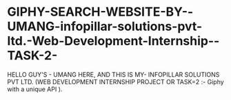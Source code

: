 # GIPHY-SEARCH-WEBSITE-BY--UMANG-infopillar-solutions-pvt-ltd.-Web-Development-Internship--TASK-2-
HELLO GUY'S - UMANG HERE, AND THIS IS MY- INFOPILLAR SOLUTIONS PVT LTD. (WEB DEVELOPMENT INTERNSHIP PROJECT OR TASK=2 :- Giphy with a unique API ).
